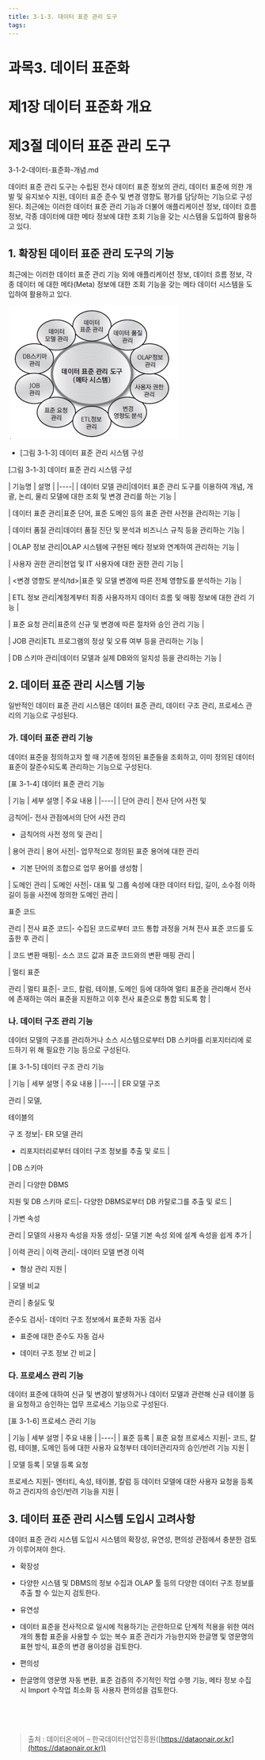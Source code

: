 ```yaml
---
title: 3-1-3. 데이터 표준 관리 도구
tags: 
---
```


# 과목3. 데이터 표준화
# 제1장 데이터 표준화 개요
# 제3절 데이터 표준 관리 도구
3-1-2-데이터-표준화-개념.md                            <p class="text">데이터 표준 관리 도구는 수립된 전사 데이터 표준 정보의 관리, 데이터 표준에 의한 개발 및 유지보수 지원, 데이터 표준 준수 및 변경 영향도 평가를 담당하는 기능으로 구성된다. 최근에는 이러한 데이터 표준 관리 기능과 더불어 애플리케이션 정보, 데이터 흐름 정보, 각종 데이터에 대한 메타 정보에 대한 조회 기능을 갖는 시스템을 도입하여 활용하고 있다.

## 1. 확장된 데이터 표준 관리 도구의 기능

최근에는 이러한 데이터 표준 관리 기능 외에 애플리케이션 정보, 데이터 흐름 정보, 각종 데이터 에 대한 메타(Meta) 정보에 대한 조회 기능을 갖는 메타 데이터 시스템을 도입하여 활용하고 있다.

![](../images_files/070110_edu_01.gif)

  * [그림 3-1-3] 데이터 표준 관리 시스템 구성

[그림 3-1-3] 데이터 표준 관리 시스템 구성

| 기능명 | 설명 |
|----|
 | 데이터 모델 관리|데이터 표준 관리 도구를 이용하여 개념, 개괄, 논리, 물리 모델에 대한 조회 및 변경 관리를 하는 기능 |

 | 데이터 표준 관리|표준 단어, 표준 도메인 등의 표준 관련 사전을 관리하는 기능 |

 | 데이터 품질 관리|데이터 품질 진단 및 분석과 비즈니스 규칙 등을 관리하는 기능 |

 | OLAP 정보 관리|OLAP 시스템에 구현된 메타 정보와 연계하여 관리하는 기능 |

 | 사용자 권한 관리|현업 및 IT 사용자에 대한 권한 관리 기능 |

 | &lt;변경 영향도 분석/td&gt;|표준 및 모델 변경에 따른 전체 영향도를 분석하는 기능 |

 | ETL 정보 관리|계정계부터 최종 사용자까지 데이터 흐름 및 매핑 정보에 대한 관리 기능 |

 | 표준 요청 관리|표준의 신규 및 변경에 따른 절차와 승인 관리 기능 |

 | JOB 관리|ETL 프로그램의 정상 및 오류 여부 등을 관리하는 기능 |

 | DB 스키마 관리|데이터 모델과 실제 DB와의 일치성 등을 관리하는 기능 |

## 2. 데이터 표준 관리 시스템 기능

일반적인 데이터 표준 관리 시스템은 데이터 표준 관리, 데이터 구조 관리, 프로세스 관리의 기능으로 구성된다.

### 가. 데이터 표준 관리 기능

데이터 표준을 정의하고자 할 때 기존에 정의된 표준들을 조회하고, 이미 정의된 데이터 표준이 잘준수되도록 관리하는 기능으로 구성된다.

[표 3-1-4] 데이터 표준 관리 기능

| 기능 | 세부 설명 | 주요 내용 |
|----|
 | 단어 관리 | 전사 단어 사전 및

금칙어|- 전사 관점에서의 단어 사전 관리

  *  금칙어의 사전 정의 및 관리 |

 | 용어 관리 | 용어 사전|- 업무적으로 정의된 표준 용어에 대한 관리

  *  기본 단어의 조합으로 업무 용어를 생성함 |

 | 도메인 관리 | 도메인 사전|- 대표 및 그룹 속성에 대한 데이터 타입, 길이, 소수점 이하 길이 등을 사전에 정의한 도메인 관리 |

<tr>
<td rowspan="2">표준 코드

관리 | 전사 표준 코드|- 수집된 코드로부터 코드 통합 과정을 거쳐 전사 표준 코드를 도출한 후 관리 |

 | 코드 변환 매핑|- 소스 코드 값과 표준 코드와의 변환 매핑 관리 |

 | 멀티 표준

관리 | 멀티 표준|- 코드, 칼럼, 테이블, 도메인 등에 대하여 멀티 표준을 관리해서 전사에 존재하는 여러 표준을 지원하고 이후 전사 표준으로 통합 되도록 함 |

### 나. 데이터 구조 관리 기능

데이터 모델의 구조를 관리하거나 소스 시스템으로부터 DB 스키마를 리포지터리에 로드하기 위 해 필요한 기능 등으로 구성된다.

[표 3-1-5] 데이터 구조 관리 기능

| 기능 | 세부 설명 | 주요 내용 |
|----|
 | ER 모델 구조

관리 | 모델,

테이블의

구 조 정보|- ER 모델 관리

  *  리포지터리로부터 데이터 구조 정보를 추출 및 로드 |

 | DB 스키마

관리 | 다양한 DBMS

지원 및 DB 스키마 로드|- 다양한 DBMS로부터 DB 카탈로그를 추출 및 로드 |

 | 가변 속성

관리 | 모델의 사용자 속성을 자동 생성|- 모델 기본 속성 외에 설계 속성을 쉽게 추가 |

 | 이력 관리 | 이력 관리|- 데이터 모델 변경 이력

  *  형상 관리 지원 |

 | 모델 비교

관리 | 충실도 및

준수도 검사|- 데이터 구조 정보에서 표준화 자동 검사

  *  표준에 대한 준수도 자동 검사

  *  데이터 구조 정보 간 비교 |

### 다. 프로세스 관리 기능

데이터 표준에 대하여 신규 및 변경이 발생하거나 데이터 모델과 관련해 신규 테이블 등을 요청하고 승인하는 업무 프로세스 기능으로 구성된다.

[표 3-1-6] 프로세스 관리 기능

| 기능 | 세부 설명 | 주요 내용 |
|----|
 | 표준 등록 | 표준 요청 프로세스 지원|- 코드, 칼럼, 테이블, 도메인 등에 대한 사용자 요청부터 데이터관리자의 승인/반려 기능 지원 |

 | 모델 등록 | 모델 등록 요청

프로세스 지원|- 엔터티, 속성, 테이블, 칼럼 등 데이터 모델에 대한 사용자 요청을 등록하고 관리자의 승인/반려 기능을 지원 |

## 3. 데이터 표준 관리 시스템 도입시 고려사항

데이터 표준 관리 시스템 도입시 시스템의 확장성, 유연성, 편의성 관점에서 충분한 검토가 이루어져야 한다.

  * 확장성

  * 다양한 시스템 및 DBMS의 정보 수집과 OLAP 툴 등의 다양한 데이터 구조 정보를 추출 할 수 있는지 검토한다.

  * 유연성

  * 데이터 표준을 전사적으로 일시에 적용하기는 곤란하므로 단계적 적용을 위한 여러 개의 통합 표준을 사용할 수 있는 복수 표준 관리가 가능한지와 한글명 및 영문명의 표현 방식, 표준의 변경 용이성을 검토한다.

  * 편의성

  * 한글명의 영문명 자동 변환, 표준 검증의 주기적인 작업 수행 기능, 메타 정보 수집시 Import 수작업 최소화 등 사용자 편의성을 검토한다.

</dl></div>

<br><br><br>
> 출처 : 데이터온에어 – 한국데이터산업진흥원([https://dataonair.or.kr](https://dataonair.or.kr))